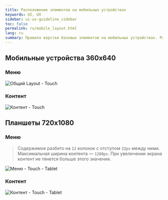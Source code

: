 ```yaml
---
title: Расположение элементов на мобильных устройствах
keywords: UI, UX
sidebar: ui-ux-guideline_sidebar
toc: false
permalink: ru/mobile_layout.html
lang: ru
summary: Правила верстки базовых элементов на мобильных устройствах. Расположение меню и контента на планшетах и смартфонах.
---
```


## Мобильные устройства 360x640

### Меню

![Общий Layout - Touch](/images/pages/guides/ui-ux-guideline/uiuxg_mobile_layout/1.png)

### Контент

![Контент - Touch](/images/pages/guides/ui-ux-guideline/uiuxg_mobile_layout/2.png)

## Планшеты 720x1080

### Меню

>Содержимое разбито на `12` колонок с отступом `32px` между ними. Максимальная ширина контента — `1280px`. При увеличении экрана контент не тянется больше этого значения.

![Меню - Touch - Tablet](/images/pages/guides/ui-ux-guideline/uiuxg_mobile_layout/3.png)

### Контент

![Контент - Touch - Tablet](/images/pages/guides/ui-ux-guideline/uiuxg_mobile_layout/4.png)
